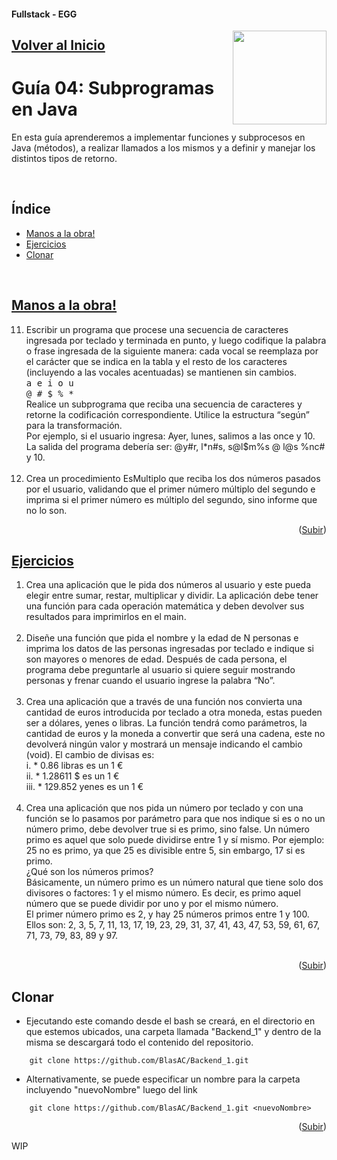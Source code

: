#### Fullstack - EGG
<a name="readme-top"></a>
<img src="https://user-images.githubusercontent.com/47120385/228570599-44a64b73-2eb9-423e-8396-9f2c49525dde.png" align="right" width="150px"/>

## [Volver al Inicio](https://github.com/BlasAC/Backend_1)

# Guía 04: Subprogramas en Java

<p>
  En esta guía aprenderemos a implementar funciones y subprocesos en Java (métodos), a realizar llamados a los mismos y a definir y manejar los distintos tipos de retorno.
</p>
<br />

## Índice
<ul>
	<li>
    <a href="#manos-a-la-obra">Manos a la obra!</a>
  </li>
	<li>
    <a href="#ejercicios">Ejercicios</a>
  </li>
	<li>
    <a href="#clonar">Clonar</a>
  </li>
</ul>
<br />

## [Manos a la obra!](https://github.com/BlasAC/Backend_1/tree/master/JavaIntro/src/guide04/malo)
<ol start="11">
  <li>
    Escribir un programa que procese una secuencia de caracteres ingresada por teclado y terminada en punto, y luego codifique la palabra o frase ingresada de la siguiente manera: cada vocal se reemplaza por el carácter que se indica en la tabla y el resto de los caracteres (incluyendo a las vocales acentuadas) se mantienen sin cambios.<br />
    <tt>a  e  i  o  u</tt><br />
    <tt>@  #  $  %  *</tt><br />
    Realice un subprograma que reciba una secuencia de caracteres y retorne la codificación correspondiente. Utilice la estructura “según” para la transformación.<br />
    Por ejemplo, si el usuario ingresa: Ayer, lunes, salimos a las once y 10.<br />
    La salida del programa debería ser: @y#r, l*n#s, s@l$m%s @ l@s %nc# y 10.
  </li>
  <br />
  <li>
    Crea un procedimiento EsMultiplo que reciba los dos números pasados por el usuario, validando que el primer número múltiplo del segundo e imprima si el primer número es múltiplo del segundo, sino informe que no lo son.
  </li>
</ol>

<p align="right">(<a href="#readme-top">Subir</a>)</p>

## [Ejercicios](https://github.com/BlasAC/Backend_1/tree/master/JavaIntro/src/guide04/exercises)
<ol>
	<li>
		Crea una aplicación que le pida dos números al usuario y este pueda elegir entre sumar, restar, multiplicar y dividir. La aplicación debe tener una función para cada operación matemática y deben devolver sus resultados para imprimirlos en el main.
	</li>
	<br />
  <li>
		Diseñe una función que pida el nombre y la edad de N personas e imprima los datos de las personas ingresadas por teclado e indique si son mayores o menores de edad. Después de cada persona, el programa debe preguntarle al usuario si quiere seguir mostrando personas y frenar cuando el usuario ingrese la palabra “No”.
	</li>
	<br />
  <li>
		Crea una aplicación que a través de una función nos convierta una cantidad de euros introducida por teclado a otra moneda, estas pueden ser a dólares, yenes o libras. La función tendrá como parámetros, la cantidad de euros y la moneda a convertir que será una cadena, este no devolverá ningún valor y mostrará un mensaje indicando el cambio (void). El cambio de divisas es:<br />
      i. * 0.86 libras es un 1 €<br />
     ii. * 1.28611 $ es un 1 €<br />
    iii. * 129.852 yenes es un 1 €
	</li>
	<br />
  <li>
		Crea una aplicación que nos pida un número por teclado y con una función se lo pasamos por parámetro para que nos indique si es o no un número primo, debe devolver true si es primo, sino false. Un número primo es aquel que solo puede dividirse entre 1 y sí mismo. Por ejemplo: 25 no es primo, ya que 25 es divisible entre 5, sin embargo, 17 si es primo.<br />
    ¿Qué son los números primos?<br />
    Básicamente, un número primo es un número natural que tiene solo dos divisores o factores: 1 y el mismo número. Es decir, es primo aquel número que se puede dividir por uno y por el mismo número.<br />
    El primer número primo es 2, y hay 25 números primos entre 1 y 100. Ellos son: 2, 3, 5, 7, 11, 13, 17, 19, 23, 29, 31, 37, 41, 43, 47, 53, 59, 61, 67, 71, 73, 79, 83, 89 y 97.
	</li>
	<br />
</ol>

<p align="right">(<a href="#readme-top">Subir</a>)</p>

## Clonar

- Ejecutando este comando desde el bash se creará, en el directorio en que estemos ubicados, una carpeta llamada "Backend_1" y dentro de la misma se descargará todo el contenido del repositorio.
```git
	git clone https://github.com/BlasAC/Backend_1.git
```
- Alternativamente, se puede especificar un nombre para la carpeta incluyendo "nuevoNombre" luego del link
```git
	git clone https://github.com/BlasAC/Backend_1.git <nuevoNombre>
```

<p align="right">(<a href="#readme-top">Subir</a>)</p>

WIP
